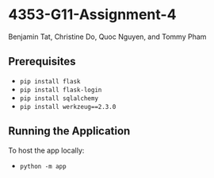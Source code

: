 ﻿# 4353-G11-Assignment-4

Benjamin Tat, Christine Do, Quoc Nguyen, and Tommy Pham

## Prerequisites

- `pip install flask`
- `pip install flask-login`
- `pip install sqlalchemy`
- `pip install werkzeug==2.3.0`

## Running the Application

To host the app locally:

- `python -m app`

